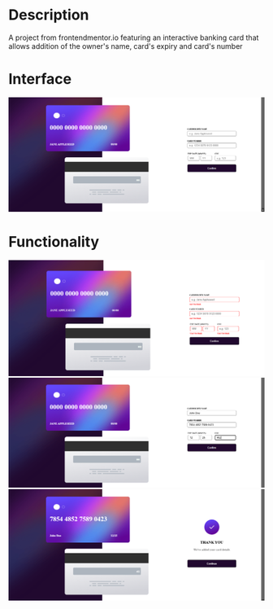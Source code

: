 # Description

A project from frontendmentor.io featuring an interactive banking card that allows addition of the owner's name, card's expiry and card's number

# Interface

<img src="./images/Screenshot (152).png" alt="">

# Functionality

<img src="./images/Screenshot (153).png" alt="">

<img src="./images/Screenshot (154).png" alt="">

<img src="./images/Screenshot (155).png" alt="">
